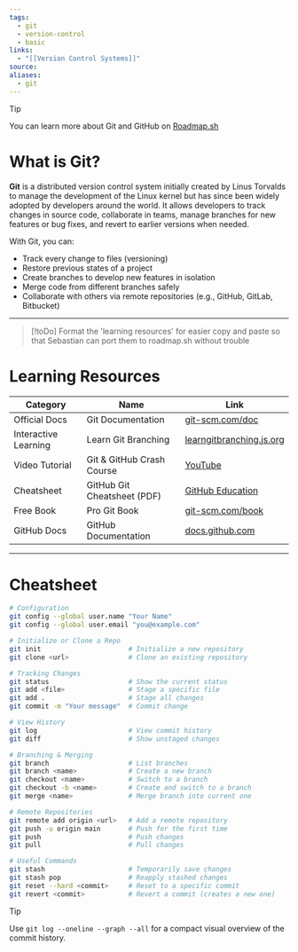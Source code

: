 ```yaml
---
tags:
  - git
  - version-control
  - basic
links:
  - "[[Version Control Systems]]"
source:
aliases:
  - git
---
```

> [!TIP]
> You can learn more about Git and GitHub on [Roadmap.sh](https://roadmap.sh/git-github)
# What is Git?

**Git** is a distributed version control system initially created by Linus Torvalds to manage the development of the Linux kernel but has since been widely adopted by developers around the world. It allows developers to track changes in source code, collaborate in teams, manage branches for new features or bug fixes, and revert to earlier versions when needed.

With Git, you can:
- Track every change to files (versioning)
- Restore previous states of a project
- Create branches to develop new features in isolation
- Merge code from different branches safely
- Collaborate with others via remote repositories (e.g., GitHub, GitLab, Bitbucket)

---

> [!toDo] Format the 'learning resources' for easier copy and paste so that Sebastian can port them to roadmap.sh without trouble

# Learning Resources

| Category            | Name                                  | Link                                                   |
|---------------------|----------------------------------------|--------------------------------------------------------|
| Official Docs       | Git Documentation                      | [git-scm.com/doc](https://git-scm.com/doc)            |
| Interactive Learning| Learn Git Branching                    | [learngitbranching.js.org](https://learngitbranching.js.org) |
| Video Tutorial      | Git & GitHub Crash Course              | [YouTube](https://www.youtube.com/watch?v=RGOj5yH7evk) |
| Cheatsheet          | GitHub Git Cheatsheet (PDF)            | [GitHub Education](https://education.github.com/git-cheat-sheet-education.pdf) |
| Free Book           | Pro Git Book                           | [git-scm.com/book](https://git-scm.com/book/en/v2)    |
| GitHub Docs         | GitHub Documentation                   | [docs.github.com](https://docs.github.com/en/get-started) |

---

# Cheatsheet

```bash
# Configuration
git config --global user.name "Your Name"
git config --global user.email "you@example.com"

# Initialize or Clone a Repo
git init                      # Initialize a new repository
git clone <url>               # Clone an existing repository

# Tracking Changes
git status                    # Show the current status
git add <file>                # Stage a specific file
git add .                     # Stage all changes
git commit -m "Your message"  # Commit change

# View History
git log                       # View commit history
git diff                      # Show unstaged changes

# Branching & Merging
git branch                    # List branches
git branch <name>             # Create a new branch
git checkout <name>           # Switch to a branch
git checkout -b <name>        # Create and switch to a branch
git merge <name>              # Merge branch into current one

# Remote Repositories
git remote add origin <url>   # Add a remote repository
git push -u origin main       # Push for the first time
git push                      # Push changes
git pull                      # Pull changes

# Useful Commands
git stash                     # Temporarily save changes
git stash pop                 # Reapply stashed changes
git reset --hard <commit>     # Reset to a specific commit
git revert <commit>           # Revert a commit (creates a new one)

```

> [!TIP]
> Use `git log --oneline --graph --all` for a compact visual overview of the commit history.